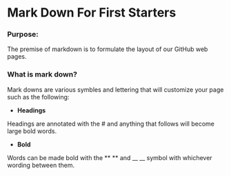 # Mark Down For First Starters

### Purpose:
The premise of markdown is to formulate the layout of our GitHub web pages.

### What is mark down?
Mark downs are various symbles and lettering that will customize your page such as the following:

- **Headings**  

Headings are annotated with the # and anything that follows will become large bold words.

- **Bold**

Words can be made bold with the ** ** and __ __ symbol with whichever wording between them.

